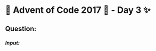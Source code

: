 # :christmas_tree: Advent of Code 2017 :christmas_tree: - Day 3 :sparkles:
## Question: 
>
>
>

### *Input:*

>
>
>